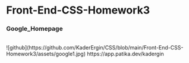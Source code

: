 # Front-End-CSS-Homework3
### Google_Homepage
<br>
![github](https://github.com/KaderErgin/CSS/blob/main/Front-End-CSS-Homework3/assets/google1.jpg)
https://app.patika.dev/kadergin
